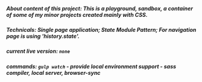 ##### About content of this project: This is a playground, sandbox, a container of some of my minor projects created mainly with CSS.
##### Technicals: Single page application; State Module Pattern; For navigation page is using 'history.state'.
##### current live version: `none` 
##### commands: `gulp watch` - provide local environment support - sass compiler, local server, browser-sync